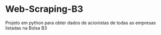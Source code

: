 # Web-Scraping-B3
Projeto em python para obter dados de acionistas de todas as empresas listadas na Bolsa B3
